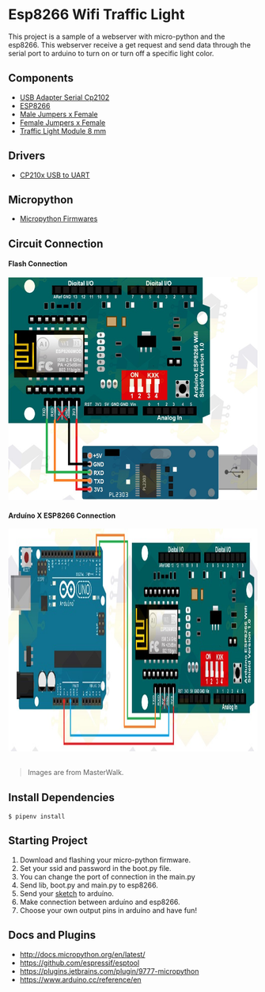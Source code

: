 # Esp8266 Wifi Traffic Light 

This project is a sample of a webserver with micro-python and the esp8266. This webserver receive a get request and send data through the serial port to arduino to turn on or turn off a specific light color.


## Components

- [USB Adapter Serial Cp2102](https://lista.mercadolivre.com.br/adaptador-usb-serial-ttl-conversor-cp2102#D[A:Adaptador%20Usb%20Serial%20Ttl%20Conversor%20Cp2102])
- [ESP8266](https://lista.mercadolivre.com.br/esp8266#D[A:esp8266])
- [Male Jumpers x Female](https://lista.mercadolivre.com.br/jumpers-macho-macho#D[A:jumpers%20macho%20macho])
- [Female Jumpers x Female](https://lista.mercadolivre.com.br/jumper-femea-femea#D[A:jumper%20femea%20femea])
- [Traffic Light Module 8 mm](https://lista.mercadolivre.com.br/modulo-sem%C3%A1foro-8mm#D[A:modulo%20sem%C3%A1foro%208mm])

## Drivers

- [CP210x USB to UART](https://medium.com/r/?url=https%3A%2F%2Fwww.silabs.com%2Fdocuments%2Fpublic%2Fsoftware%2FMac_OSX_VCP_Driver.zip)


## Micropython

- [Micropython Firmwares](http://micropython.org/download#esp8266)

## Circuit Connection

#### Flash Connection

<img src="docs/esp8266-usb.jpg" alt="flash" width="700" height="450"/>

#### Arduíno X ESP8266 Connection

<img src="docs/arduino-esp8266.jpg" alt="connection" width="800" height="450"/>

<br>
<br>

>Images are from MasterWalk.

## Install Dependencies

```
$ pipenv install
```

## Starting Project

1. Download and flashing your micro-python firmware.
2. Set your ssid and password in the boot.py file.
3. You can change the port of connection in the main.py
4. Send lib, boot.py and main.py to esp8266. 
5. Send your [sketch](https://github.com/menezes-ssz/sketch_traffic_ligths) to arduíno.
6. Make connection between arduíno and esp8266.
7. Choose your own output pins in arduíno and have fun!

## Docs and Plugins

- http://docs.micropython.org/en/latest/
- https://github.com/espressif/esptool
- https://plugins.jetbrains.com/plugin/9777-micropython
- https://www.arduino.cc/reference/en




